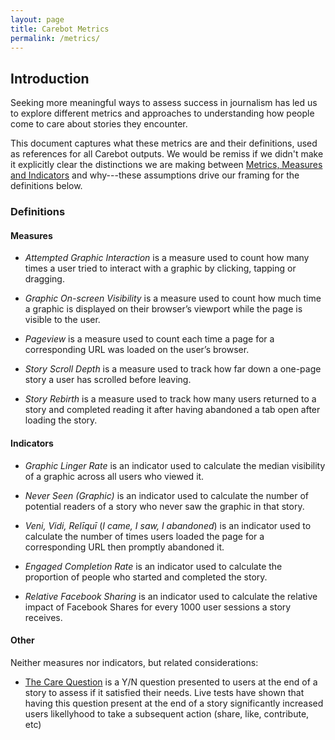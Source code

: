 ```yaml
---
layout: page
title: Carebot Metrics
permalink: /metrics/
---
```

 
## Introduction

Seeking more meaningful ways to assess success in journalism has led us to explore different metrics and approaches to understanding how people come to care about stories they encounter. 

This document captures what these metrics are and their definitions, used as references for all Carebot outputs. We would be remiss if we didn't make it explicitly clear the distinctions we are making between [Metrics, Measures and Indicators](https://thecarebot.github.io/metrics-measures-and-indicators/) and why---these assumptions drive our framing for the definitions below.

### Definitions

<!--

For each definition below we attempted to:

1. Articulate what each metric means so it can be understood independently.
2. Frame the definition for what the metric does for the user of analytics data.
3. Avoid explaining a metric by using other metrics (as much as possible).
4. Make the distinction between metrics clear in each definition.

-->

#### Measures

* *Attempted Graphic Interaction* is a measure used to count how many times a user tried to interact with a graphic by clicking, tapping or dragging.

* *Graphic On-screen Visibility* is a measure used to count how much time a graphic is displayed on their browser’s viewport while the page is visible to the user.

* *Pageview* is a measure used to count each time a page for a corresponding URL was loaded on the user’s browser.

* *Story Scroll Depth* is a measure used to track how far down a one-page story a user has scrolled before leaving.

* *Story Rebirth* is a measure used to track how many users returned to a story and completed reading it after having abandoned a tab open after loading the story.

#### Indicators

* *Graphic Linger Rate* is an indicator used to calculate the median visibility of a graphic across all users who viewed it.

* *Never Seen (Graphic)* is an indicator used to calculate the number of potential readers of a story who never saw the graphic in that story.

* *Veni, Vidi, Relīquī* (*I came, I saw, I abandoned*) is an indicator used to calculate the number of times users loaded the page for a corresponding URL then promptly abandoned it.

* *Engaged Completion Rate* is an indicator used to calculate the proportion of people who started and completed the story.

* *Relative Facebook Sharing* is an indicator used to calculate the relative impact of Facebook Shares for every 1000 user sessions a story receives.

#### Other

Neither measures nor indicators, but related considerations:

* [The Care Question](http://blog.apps.npr.org/2015/02/26/multivariate-testing.html) is a Y/N question presented to users at the end of a story to assess if it satisfied their needs. Live tests have shown that having this question present at the end of a story significantly increased users likellyhood to take a subsequent action (share, like, contribute, etc)


<!--

***

#OLD NOTES TO BE CLEANED UP:

#### Measure: Graphic On-screen Visibility 
How much time a user views a graphic on their screen.

##### Question it answers
How much time do people look at a graphic when reading a story?

##### How it works
  * time is counted in seconds
  * time is captured in 10sec increments up to a minute, then 1min increments up to 5minutes then in 5min increments.
  * views under 10 seconds are discarded (considered a bounce).
  * screen is equivalent to the user's browser viewport.
  * if the user leaves window innactive and returns, the count continues.
  * if the user closes the window and opens again, the count re-starts.

##### Reporting
  * Reported as a median value for all users of a graphic.
  * Shown as a distribution to contextualize median.
  * Used to calculate Graphic Linger Rate.

#### Measure: Scroll depth
How far down the length of a story a user scrolled.

[coming soon]

#### Indicator: Graphic Linger Rate
The median visibility of a graphic across all users who viewed it.

[coming soon]

#### Indicator: Engaged Completion Rate
Percentage of people who start and complete the story.

##### Question it answers
Of the people who started, how many finished? 

##### How it works
[Engaged User Completion Rate](http://blog.apps.npr.org/2015/11/19/sequential-visual-stories.html)

##### Reporting

[coming soon]

#### Indicator: Comparable Facebook Sharing
Number of Facebook shares per 1000 user sessions.

[coming soon]

***

old notes from wiki:

# What does the "care" in Carebot mean? 

- How much people care about a piece? 
- If we made people care? (a change in care level)

# Metrics that track care

## Linger Rate

"People looked at your graphic for an average of 5 minutes" 

## Total Linger Time

"People spent 50 hours looking at your graphics today!"

Probably not a good metric because it's a proxy for pageviews (1,000,000 10-second views is a lot more time than 

## Interaction Rate

"50% of people [played audio]

## Completion Rate

Did someone get all the way through the piece? 

## [Engaged User Completion Rate](http://blog.apps.npr.org/2015/11/19/sequential-visual-stories.html)

Of the people who started, how many finished? 

## [Read Time / Total Time Reading](https://medium.com/data-lab/mediums-metric-that-matters-total-time-reading-86c4970837d5#.otwa46ny7)

> Read time is based on the average reading speed of an adult (roughly 275 WPM). We take the total word count of a post and translate it into minutes. Then, we add 12 seconds for each inline image. Boom, read time.

## Social Media

### Shares, Retweets 

### Replies

Did people actually have a discussion about the piece, or was it only shared outbound? 

### Social Circles

Hard to measure. BUT what if we could know things like "This article resonated among young Russian chess players, who shared it more than any other social cluster"? 

### Sampling messages

Rather than _volume_ of messages, where there any exceptional shares or responses? Messages that got more shares, retweets, or replies? What does a sampling of responses look like? (Give people actual examples of the text people wrote in response) 

#### Other

##### Indicator: Never seen
Number of people who never even saw the graphic

unique sessions for story - (sum of all sessions with graphics on screen visibilty over 10 seconds)

Could also be Graphic On-screen visibility under n seconds (figuring out n seems very random).

-->
